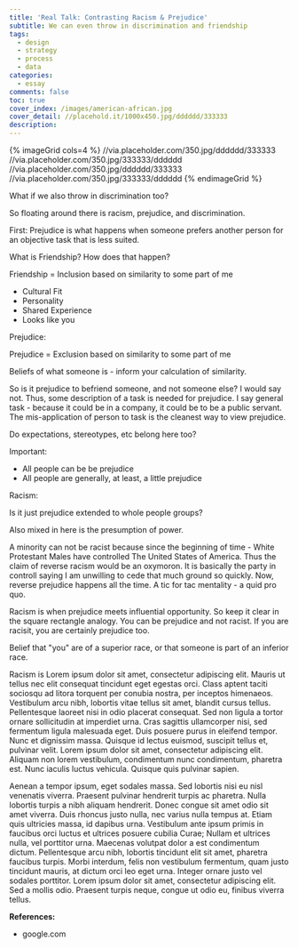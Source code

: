 ```yaml
---
title: 'Real Talk: Contrasting Racism & Prejudice'
subtitle: We can even throw in discrimination and friendship
tags:
  - design
  - strategy
  - process
  - data
categories:
  - essay
comments: false
toc: true
cover_index: /images/american-african.jpg
cover_detail: //placehold.it/1000x450.jpg/dddddd/333333
description:
---
```


{% imageGrid cols=4 %}
  //via.placeholder.com/350.jpg/dddddd/333333
  //via.placeholder.com/350.jpg/333333/dddddd
  //via.placeholder.com/350.jpg/dddddd/333333
  //via.placeholder.com/350.jpg/333333/dddddd
{% endimageGrid %}


What if we also throw in discrimination too?

So floating around there is racism, prejudice, and discrimination.

First: Prejudice is what happens when someone prefers another person for an objective task that is less suited. 

What is Friendship? How does that happen?

Friendship = Inclusion based on similarity to some part of me

- Cultural Fit
- Personality
- Shared Experience
- Looks like you

Prejudice:

Prejudice = Exclusion based on similarity to some part of me

Beliefs of what someone is - inform your calculation of similarity.

So is it prejudice to befriend someone, and not someone else? I would say not. Thus, some description of a task is needed for prejudice. I say general task - because it could be in a company, it could be to be a public servant. The mis-application of person to task is the cleanest way to view prejudice.

Do expectations, stereotypes, etc belong here too?

Important:

- All people can be be prejudice
- All people are generally, at least, a little prejudice


Racism:

Is it just prejudice extended to whole people groups?

Also mixed in here is the presumption of power. 

A minority can not be racist because since the beginning of time - White Protestant Males have controlled The United States of America. Thus the claim of reverse racism would be an oxymoron. It is basically the party in controll saying I am unwilling to cede that much ground so quickly. Now, reverse prejudice happens all the time. A tic for tac mentality - a quid pro quo. 

Racism is when prejudice meets influential opportunity. So keep it clear in the square rectangle analogy. You can be prejudice and not racist. If you are racisit, you are certainly prejudice too.

Belief that "you" are of a superior race, or that someone is part of an inferior race.






Racism is 
Lorem ipsum dolor sit amet, consectetur adipiscing elit. Mauris ut tellus nec elit consequat tincidunt eget egestas orci. Class aptent taciti sociosqu ad litora torquent per conubia nostra, per inceptos himenaeos. Vestibulum arcu nibh, lobortis vitae tellus sit amet, blandit cursus tellus. Pellentesque laoreet nisi in odio placerat consequat. Sed non ligula a tortor ornare sollicitudin at imperdiet urna. Cras sagittis ullamcorper nisi, sed fermentum ligula malesuada eget. Duis posuere purus in eleifend tempor. Nunc et dignissim massa. Quisque id lectus euismod, suscipit tellus et, pulvinar velit. Lorem ipsum dolor sit amet, consectetur adipiscing elit. Aliquam non lorem vestibulum, condimentum nunc condimentum, pharetra est. Nunc iaculis luctus vehicula. Quisque quis pulvinar sapien.

<!-- more --> 

Aenean a tempor ipsum, eget sodales massa. Sed lobortis nisi eu nisl venenatis viverra. Praesent pulvinar hendrerit turpis ac pharetra. Nulla lobortis turpis a nibh aliquam hendrerit. Donec congue sit amet odio sit amet viverra. Duis rhoncus justo nulla, nec varius nulla tempus at. Etiam quis ultricies massa, id dapibus urna. Vestibulum ante ipsum primis in faucibus orci luctus et ultrices posuere cubilia Curae; Nullam et ultrices nulla, vel porttitor urna. Maecenas volutpat dolor a est condimentum dictum. Pellentesque arcu nibh, lobortis tincidunt elit sit amet, pharetra faucibus turpis. Morbi interdum, felis non vestibulum fermentum, quam justo tincidunt mauris, at dictum orci leo eget urna. Integer ornare justo vel sodales porttitor. Lorem ipsum dolor sit amet, consectetur adipiscing elit. Sed a mollis odio. Praesent turpis neque, congue ut odio eu, finibus viverra tellus.

**References:**
- google.com